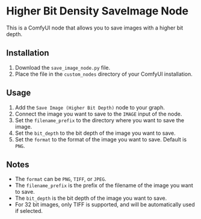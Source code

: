 # Higher Bit Density SaveImage Node
This is a ComfyUI node that allows you to save images with a higher bit depth.

## Installation
1. Download the `save_image_node.py` file.
2. Place the file in the `custom_nodes` directory of your ComfyUI installation.

## Usage
1. Add the `Save Image (Higher Bit Depth)` node to your graph.
2. Connect the image you want to save to the `IMAGE` input of the node.
3. Set the `filename_prefix` to the directory where you want to save the image.
4. Set the `bit_depth` to the bit depth of the image you want to save.
5. Set the `format` to the format of the image you want to save. Default is `PNG`.



## Notes
- The `format` can be `PNG`, `TIFF`, or `JPEG`.
- The `filename_prefix` is the prefix of the filename of the image you want to save.
- The `bit_depth` is the bit depth of the image you want to save.
- For 32 bit images, only TIFF is supported, and will be automatically used if selected.

